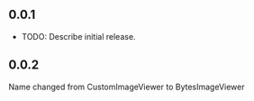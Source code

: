 ## 0.0.1

* TODO: Describe initial release.

## 0.0.2

Name changed from CustomImageViewer to BytesImageViewer